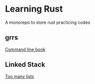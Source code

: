 # Learning Rust 
A monorepo to store rust practicing codes
## grrs
[Command line book](https://rust-cli.github.io/book/index.html)
## Linked Stack
[Too many lists](https://rust-unofficial.github.io/too-many-lists/third-basics.html)
